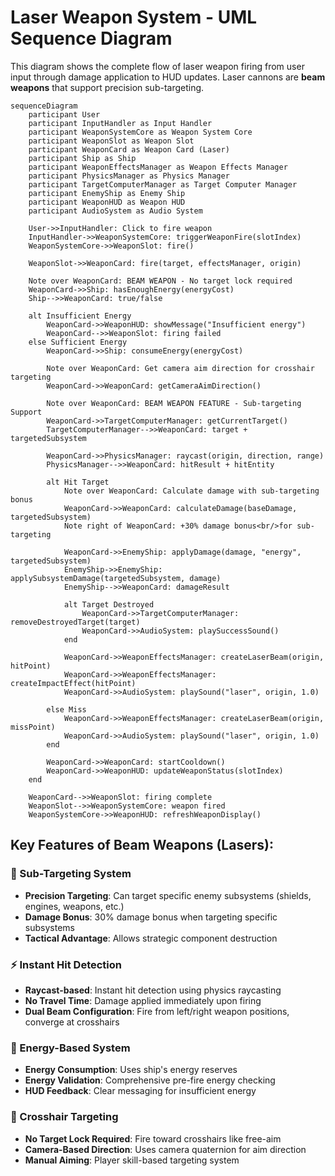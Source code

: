 # Laser Weapon System - UML Sequence Diagram

This diagram shows the complete flow of laser weapon firing from user input through damage application to HUD updates. Laser cannons are **beam weapons** that support precision sub-targeting.

```mermaid
sequenceDiagram
    participant User
    participant InputHandler as Input Handler
    participant WeaponSystemCore as Weapon System Core
    participant WeaponSlot as Weapon Slot
    participant WeaponCard as Weapon Card (Laser)
    participant Ship as Ship
    participant WeaponEffectsManager as Weapon Effects Manager
    participant PhysicsManager as Physics Manager
    participant TargetComputerManager as Target Computer Manager
    participant EnemyShip as Enemy Ship
    participant WeaponHUD as Weapon HUD
    participant AudioSystem as Audio System

    User->>InputHandler: Click to fire weapon
    InputHandler->>WeaponSystemCore: triggerWeaponFire(slotIndex)
    WeaponSystemCore->>WeaponSlot: fire()
    
    WeaponSlot->>WeaponCard: fire(target, effectsManager, origin)
    
    Note over WeaponCard: BEAM WEAPON - No target lock required
    WeaponCard->>Ship: hasEnoughEnergy(energyCost)
    Ship-->>WeaponCard: true/false
    
    alt Insufficient Energy
        WeaponCard->>WeaponHUD: showMessage("Insufficient energy")
        WeaponCard-->>WeaponSlot: firing failed
    else Sufficient Energy
        WeaponCard->>Ship: consumeEnergy(energyCost)
        
        Note over WeaponCard: Get camera aim direction for crosshair targeting
        WeaponCard->>WeaponCard: getCameraAimDirection()
        
        Note over WeaponCard: BEAM WEAPON FEATURE - Sub-targeting Support
        WeaponCard->>TargetComputerManager: getCurrentTarget()
        TargetComputerManager-->>WeaponCard: target + targetedSubsystem
        
        WeaponCard->>PhysicsManager: raycast(origin, direction, range)
        PhysicsManager-->>WeaponCard: hitResult + hitEntity
        
        alt Hit Target
            Note over WeaponCard: Calculate damage with sub-targeting bonus
            WeaponCard->>WeaponCard: calculateDamage(baseDamage, targetedSubsystem)
            Note right of WeaponCard: +30% damage bonus<br/>for sub-targeting
            
            WeaponCard->>EnemyShip: applyDamage(damage, "energy", targetedSubsystem)
            EnemyShip->>EnemyShip: applySubsystemDamage(targetedSubsystem, damage)
            EnemyShip-->>WeaponCard: damageResult
            
            alt Target Destroyed
                WeaponCard->>TargetComputerManager: removeDestroyedTarget(target)
                WeaponCard->>AudioSystem: playSuccessSound()
            end
            
            WeaponCard->>WeaponEffectsManager: createLaserBeam(origin, hitPoint)
            WeaponCard->>WeaponEffectsManager: createImpactEffect(hitPoint)
            WeaponCard->>AudioSystem: playSound("laser", origin, 1.0)
            
        else Miss
            WeaponCard->>WeaponEffectsManager: createLaserBeam(origin, missPoint)
            WeaponCard->>AudioSystem: playSound("laser", origin, 1.0)
        end
        
        WeaponCard->>WeaponCard: startCooldown()
        WeaponCard->>WeaponHUD: updateWeaponStatus(slotIndex)
    end
    
    WeaponCard-->>WeaponSlot: firing complete
    WeaponSlot-->>WeaponSystemCore: weapon fired
    WeaponSystemCore->>WeaponHUD: refreshWeaponDisplay()
```

## Key Features of Beam Weapons (Lasers):

### **🎯 Sub-Targeting System**
- **Precision Targeting**: Can target specific enemy subsystems (shields, engines, weapons, etc.)
- **Damage Bonus**: 30% damage bonus when targeting specific subsystems
- **Tactical Advantage**: Allows strategic component destruction

### **⚡ Instant Hit Detection**
- **Raycast-based**: Instant hit detection using physics raycasting
- **No Travel Time**: Damage applied immediately upon firing
- **Dual Beam Configuration**: Fire from left/right weapon positions, converge at crosshairs

### **🔋 Energy-Based System**
- **Energy Consumption**: Uses ship's energy reserves
- **Energy Validation**: Comprehensive pre-fire energy checking
- **HUD Feedback**: Clear messaging for insufficient energy

### **🎯 Crosshair Targeting**
- **No Target Lock Required**: Fire toward crosshairs like free-aim
- **Camera-Based Direction**: Uses camera quaternion for aim direction
- **Manual Aiming**: Player skill-based targeting system 